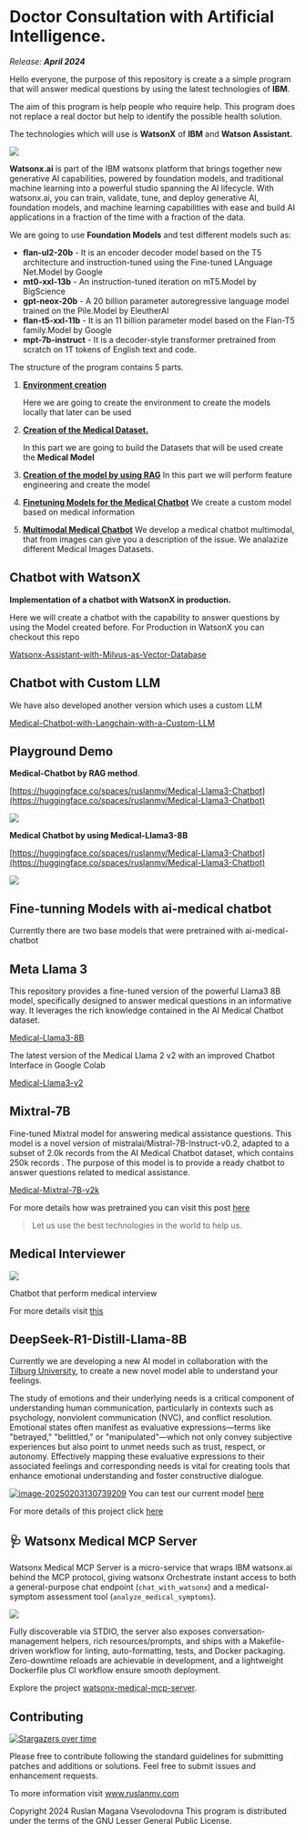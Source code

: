# Doctor Consultation with Artificial Intelligence.

*Release:  **April 2024***

Hello everyone,  the purpose of this repository is  create a  a simple program that will answer medical questions by using the latest technologies of **IBM**.

The aim of this program is help people who require help.  This program does not replace a real doctor but help to identify the possible health solution.

The technologies which will use is **WatsonX** of **IBM** and **Watson Assistant.**

![](assets/images/posts/README/im-778762.png)

**Watsonx.ai** is part of the IBM watsonx platform that brings together new generative AI capabilities, powered by foundation models, and traditional machine learning into a powerful studio spanning the AI lifecycle. With watsonx.ai, you can train, validate, tune, and deploy generative AI, foundation models, and machine learning capabilities with ease and build AI applications in a fraction of the time with a fraction of the data.

We are going to use  **Foundation Models**  and test different models such as:

- **flan-ul2-20b**  - It is an encoder decoder model based on the T5 architecture and instruction-tuned using the Fine-tuned LAnguage Net.Model by Google
- **mt0-xxl-13b**  - An instruction-tuned iteration on mT5.Model by BigScience
- **gpt-neox-20b** - A 20 billion parameter autoregressive language model trained on the Pile.Model by EleutherAI
- **flan-t5-xxl-11b**  - It is an 11 billion parameter model based on the Flan-T5 family.Model by Google
- **mpt-7b-instruct**  - It is a decoder-style transformer pretrained from scratch on 1T tokens of English text and code. 

The structure of the program contains 5 parts.

1. [**Environment creation**](./1-Environment/README.md)

   Here we are going to create the environment to create the models locally that later can be used

2. [**Creation of the Medical Dataset.**](./2-Data/README.md)

   In this part we are going to build the Datasets that will be used create the **Medical Model**

3. [**Creation of the model by using RAG**](./3-Modeling/README.md)
   In this part we will perform feature engineering and create the model

4. [**Finetuning Models for the Medical Chatbot**](./6-FineTunning/README.md)
   We create a custom model based on medical information


5. [**Multimodal Medical Chatbot**](./7-Multimodal/README.md)
   We develop a medical chatbot multimodal, that from images can give you a description of the issue. We analazize different Medical Images Datasets.


## Chatbot with WatsonX

**Implementation of a chatbot with WatsonX in production.**

Here we will create a chatbot with the capability to answer questions by using the Model created before.
For Production in WatsonX you can checkout this repo


[Watsonx-Assistant-with-Milvus-as-Vector-Database](https://github.com/ruslanmv/Watsonx-Assistant-with-Milvus-as-Vector-Database)


## Chatbot with Custom LLM 
We have also developed another version which uses a custom LLM 

[Medical-Chatbot-with-Langchain-with-a-Custom-LLM](https://github.com/ruslanmv/Medical-Chatbot-with-Langchain-with-a-Custom-LLM)

## Playground Demo 


**Medical-Chatbot by RAG method**.

[https://huggingface.co/spaces/ruslanmv/Medical-Llama3-Chatbot](https://huggingface.co/spaces/ruslanmv/Medical-Llama3-Chatbot)

[![](assets/images/posts/README/future.jpg)](https://huggingface.co/spaces/ruslanmv/AI-Medical-Chatbot)



**Medical Chatbot by using Medical-Llama3-8B**

[https://huggingface.co/spaces/ruslanmv/Medical-Llama3-Chatbot](https://huggingface.co/spaces/ruslanmv/Medical-Llama3-Chatbot)


[![](assets/2024-05-16-09-23-02.png)](https://huggingface.co/spaces/ruslanmv/Medical-Llama3-Chatbot)




## Fine-tunning Models with ai-medical chatbot

Currently there are two base models that were pretrained with ai-medical-chatbot

## Meta Llama 3
This repository provides a fine-tuned version of the powerful Llama3 8B model, specifically designed to answer medical questions in an informative way. It leverages the rich knowledge contained in the AI Medical Chatbot dataset.




[Medical-Llama3-8B](https://huggingface.co/ruslanmv/Medical-Llama3-8B)

The latest version of the Medical Llama 2 v2 with an improved Chatbot Interface in Google Colab


[Medical-Llama3-v2](https://huggingface.co/ruslanmv/Medical-Llama3-v2)



## Mixtral-7B
Fine-tuned Mixtral model for answering medical assistance questions. This model is a novel version of mistralai/Mistral-7B-Instruct-v0.2, adapted to a subset of 2.0k records from the AI Medical Chatbot dataset, which contains 250k records . The purpose of this model is to provide a ready chatbot to answer questions related to medical assistance.

[Medical-Mixtral-7B-v2k](https://huggingface.co/ruslanmv/Medical-Mixtral-7B-v2k)

For more details how was pretrained you can visit this post [here](https://ruslanmv.com/blog/How-to-Fine-Tune-Mixtral-87B-Instruct-model-with-PEFT)

> Let us use the best technologies in the world to help us. 



## Medical Interviewer
[![](assets/2024-09-08-19-33-56.png)](https://huggingface.co/spaces/ruslanmv/Medical-Interviewer)

Chatbot that perform medical interview

For more details visit [this](./8-Interviewer/README.md)


## DeepSeek-R1-Distill-Llama-8B

Currently we are developing  a new AI model in collaboration with the [Tilburg University](https://www.tilburguniversity.edu/), to create a new novel model able to understand your feelings.

The study of emotions and their underlying needs is a critical component of understanding human communication, particularly in contexts such as psychology, nonviolent communication (NVC), and conflict resolution. Emotional states often manifest as evaluative expressions—terms like "betrayed," "belittled," or "manipulated"—which not only convey subjective experiences but also point to unmet needs such as trust, respect, or autonomy. Effectively mapping these evaluative expressions to their associated feelings and corresponding needs is vital for creating tools that enhance emotional understanding and foster constructive dialogue.

[![image-20250203130739209](./assets/image-20250203130739209.png)](https://huggingface.co/spaces/ruslanmv/Empathy_Chatbot_v1)
You can test our current model [here](
https://huggingface.co/spaces/ruslanmv/Empathy_Chatbot_v1)

For more details of this project click [here](https://github.com/energycombined/empathyondemand)
## 🩺 Watsonx Medical MCP Server
Watsonx Medical MCP Server is a micro-service that wraps IBM watsonx.ai behind the MCP protocol, giving watsonx Orchestrate instant access to both a general-purpose chat endpoint (`chat_with_watsonx`) and a medical-symptom assessment tool (`analyze_medical_symptoms`).  


[![](https://github.com/ruslanmv/watsonx-medical-mcp-server/raw/master/docs/assets/2025-07-12-19-17-12.png)](https://github.com/ruslanmv/watsonx-medical-mcp-server)

Fully discoverable via STDIO, the server also exposes conversation-management helpers, rich resources/prompts, and ships with a Makefile-driven workflow for linting, auto-formatting, tests, and Docker packaging.  Zero-downtime reloads are achievable in development, and a lightweight Dockerfile plus CI workflow ensure smooth deployment. 

Explore the project [watsonx-medical-mcp-server](https://github.com/ruslanmv/watsonx-medical-mcp-server).



## Contributing
[![Stargazers over time](https://starchart.cc/ruslanmv/ai-medical-chatbot.svg?variant=adaptive)](https://starchart.cc/ruslanmv/ai-medical-chatbot)

Please free to contribute following the standard guidelines for submitting patches and additions or solutions. Feel free to submit issues and enhancement requests.

To more information visit www.ruslanmv.com

Copyright 2024 Ruslan Magana Vsevolodovna This program is distributed under the terms of the GNU Lesser General Public License.





